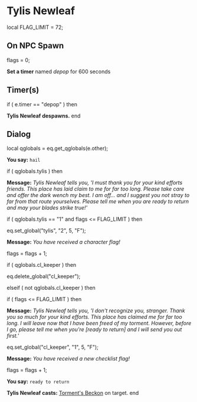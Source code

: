 # Tylis Newleaf
local FLAG_LIMIT = 72;



## On NPC Spawn

flags = 0;

**Set a timer** named *depop* for 600 seconds


## Timer(s)

if ( e.timer == "depop" ) then


**Tylis Newleaf despawns.**
end



## Dialog

local qglobals = eq.get_qglobals(e.other);


**You say:** `hail`





if ( qglobals.tylis ) then






**Message:** <span class="text-warning">*Tylis Newleaf tells you, 'I must thank you for your kind efforts friends.  This place has laid claim to me for far too long.  Please take care and offer the dark wench my best.  I am off... and I suggest you not stray to far from that route yourselves.  Please tell me when you are ready to return and may your blades strike true!'*</span>







if ( qglobals.tylis == "1" and flags <= FLAG_LIMIT ) then




eq.set_global("tylis", "2", 5, "F");




**Message:** <span class="text-warning">*You have received a character flag!*</span>




flags = flags + 1;









if ( qglobals.cl_keeper ) then




eq.delete_global("cl_keeper");









elseif ( not qglobals.cl_keeper ) then






if ( flags <= FLAG_LIMIT ) then




**Message:** <span class="text-warning">*Tylis Newleaf tells you, 'I don't recognize you, stranger. Thank you so much for your kind efforts.  This place has claimed me for far too long.  I will leave now that I have been freed of my torment. However, before I go, please tell me when you're [ready to return] and I will send you out first.'*</span>




eq.set_global("cl_keeper", "1", 5, "F");




**Message:** <span class="text-warning">*You have received a new checklist flag!*</span>




flags = flags + 1;







**You say:** `ready to return`



**Tylis Newleaf casts:** [Torment's Beckon](/spell/1136) on target.
end
